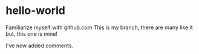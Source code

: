 # hello-world
Familiarize myself with github.com
This is my branch, there are many like it but, this one is mine!

I've now added comments.
